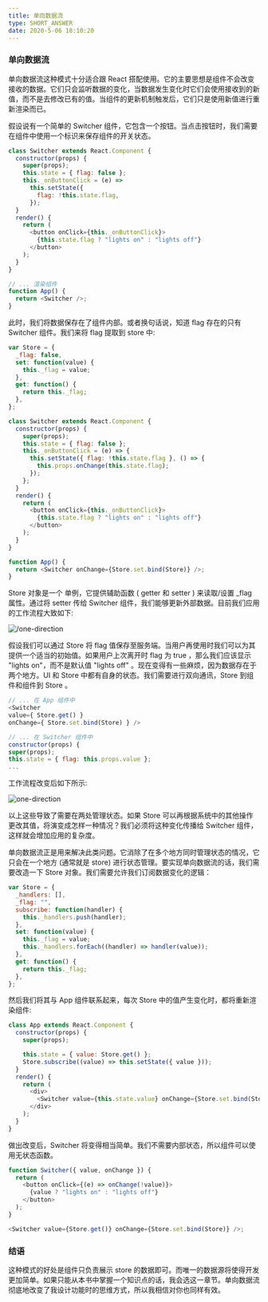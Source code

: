 ```yaml
---
title: 单向数据流
type: SHORT_ANSWER
date: 2020-5-06 18:10:20
---
```


### 单向数据流

单向数据流这种模式十分适合跟 React 搭配使用。它的主要思想是组件不会改变接收的数据。它们只会监听数据的变化，当数据发生变化时它们会使用接收到的新值，而不是去修改已有的值。当组件的更新机制触发后，它们只是使用新值进行重新渲染而已。

假设说有一个简单的 Switcher 组件，它包含一个按钮。当点击按钮时，我们需要在组件中使用一个标识来保存组件的开关状态。

```js
class Switcher extends React.Component {
  constructor(props) {
    super(props);
    this.state = { flag: false };
    this._onButtonClick = (e) =>
      this.setState({
        flag: !this.state.flag,
      });
  }
  render() {
    return (
      <button onClick={this._onButtonClick}>
        {this.state.flag ? "lights on" : "lights off"}
      </button>
    );
  }
}

// ... 渲染组件
function App() {
  return <Switcher />;
}
```

此时，我们将数据保存在了组件内部。或者换句话说，知道 flag 存在的只有 Switcher 组件。我们来将 flag 提取到 store 中:

```js
var Store = {
  _flag: false,
  set: function(value) {
    this._flag = value;
  },
  get: function() {
    return this._flag;
  },
};

class Switcher extends React.Component {
  constructor(props) {
    super(props);
    this.state = { flag: false };
    this._onButtonClick = (e) => {
      this.setState({ flag: !this.state.flag }, () => {
        this.props.onChange(this.state.flag);
      });
    };
  }
  render() {
    return (
      <button onClick={this._onButtonClick}>
        {this.state.flag ? "lights on" : "lights off"}
      </button>
    );
  }
}

function App() {
  return <Switcher onChange={Store.set.bind(Store)} />;
}
```

Store 对象是一个 单例，它提供辅助函数 ( getter 和 setter ) 来读取/设置 \_flag 属性。通过将 setter 传给 Switcher 组件，我们能够更新外部数据。目前我们应用的工作流程大致如下:

![/one-direction](http://blog-bed.oss-cn-beijing.aliyuncs.com/122.%E5%8D%95%E5%90%91%E6%95%B0%E6%8D%AE%E6%B5%81/one-direction-1.jpeg)

假设我们可以通过 Store 将 flag 值保存至服务端。当用户再使用时我们可以为其提供一个适当的初始值。如果用户上次离开时 flag 为 true ，那么我们应该显示 "lights on"，而不是默认值 "lights off" 。现在变得有一些麻烦，因为数据存在于两个地方。UI 和 Store 中都有自身的状态。我们需要进行双向通讯，Store 到组件和组件到 Store 。

```js
// ... 在 App 组件中
<Switcher
value={ Store.get() }
onChange={ Store.set.bind(Store) } />

// ... 在 Switcher 组件中
constructor(props) {
super(props);
this.state = { flag: this.props.value };
...
```

工作流程改变后如下所示:

![one-direction](http://blog-bed.oss-cn-beijing.aliyuncs.com/122.%E5%8D%95%E5%90%91%E6%95%B0%E6%8D%AE%E6%B5%81/one-direction-2.jpeg)

以上这些导致了需要在两处管理状态。如果 Store 可以再根据系统中的其他操作更改其值，将演变成怎样一种情况？我们必须将这种变化传播给 Switcher 组件，这样就会增加应用的复杂度。

单向数据流正是用来解决此类问题。它消除了在多个地方同时管理状态的情况，它只会在一个地方 (通常就是 store) 进行状态管理。要实现单向数据流的话，我们需要改造一下 Store 对象。我们需要允许我们订阅数据变化的逻辑：

```js
var Store = {
  _handlers: [],
  _flag: "",
  subscribe: function(handler) {
    this._handlers.push(handler);
  },
  set: function(value) {
    this._flag = value;
    this._handlers.forEach((handler) => handler(value));
  },
  get: function() {
    return this._flag;
  },
};
```

然后我们将其与 App 组件联系起来，每次 Store 中的值产生变化时，都将重新渲染组件:

```js
class App extends React.Component {
  constructor(props) {
    super(props);

    this.state = { value: Store.get() };
    Store.subscribe((value) => this.setState({ value }));
  }
  render() {
    return (
      <div>
        <Switcher value={this.state.value} onChange={Store.set.bind(Store)} />
      </div>
    );
  }
}
```

做出改变后，Switcher 将变得相当简单。我们不需要内部状态，所以组件可以使用无状态函数。

```js
function Switcher({ value, onChange }) {
  return (
    <button onClick={(e) => onChange(!value)}>
      {value ? "lights on" : "lights off"}
    </button>
  );
}

<Switcher value={Store.get()} onChange={Store.set.bind(Store)} />;
```

### 结语

这种模式的好处是组件只负责展示 store 的数据即可。而唯一的数据源将使得开发更加简单。如果只能从本书中掌握一个知识点的话，我会选这一章节。单向数据流彻底地改变了我设计功能时的思维方式，所以我相信对你也同样有效。
